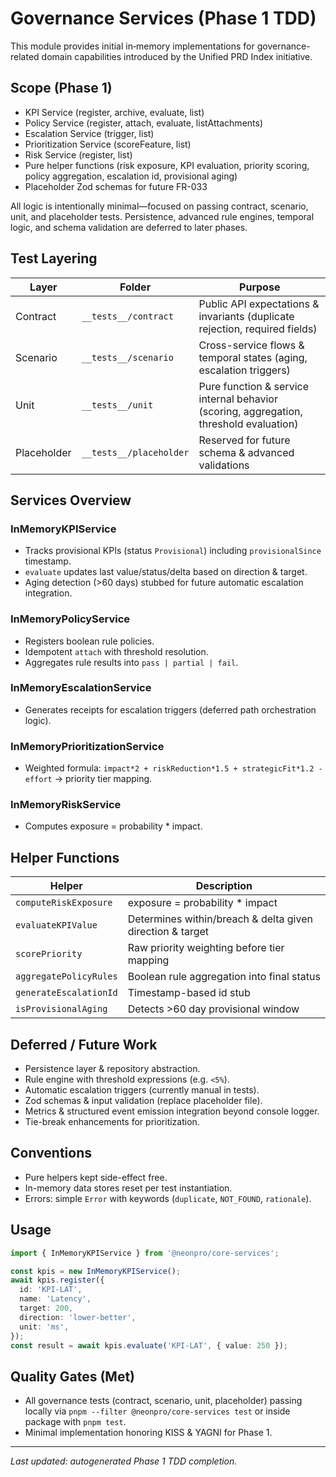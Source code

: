 # Governance Services (Phase 1 TDD)

This module provides initial in‑memory implementations for governance-related domain capabilities introduced by the Unified PRD Index initiative.

## Scope (Phase 1)

- KPI Service (register, archive, evaluate, list)
- Policy Service (register, attach, evaluate, listAttachments)
- Escalation Service (trigger, list)
- Prioritization Service (scoreFeature, list)
- Risk Service (register, list)
- Pure helper functions (risk exposure, KPI evaluation, priority scoring, policy aggregation, escalation id, provisional aging)
- Placeholder Zod schemas for future FR-033

All logic is intentionally minimal—focused on passing contract, scenario, unit, and placeholder tests. Persistence, advanced rule engines, temporal logic, and schema validation are deferred to later phases.

## Test Layering

| Layer       | Folder                  | Purpose                                                                                |
| ----------- | ----------------------- | -------------------------------------------------------------------------------------- |
| Contract    | `__tests__/contract`    | Public API expectations & invariants (duplicate rejection, required fields)            |
| Scenario    | `__tests__/scenario`    | Cross-service flows & temporal states (aging, escalation triggers)                     |
| Unit        | `__tests__/unit`        | Pure function & service internal behavior (scoring, aggregation, threshold evaluation) |
| Placeholder | `__tests__/placeholder` | Reserved for future schema & advanced validations                                      |

## Services Overview

### InMemoryKPIService

- Tracks provisional KPIs (status `Provisional`) including `provisionalSince` timestamp.
- `evaluate` updates last value/status/delta based on direction & target.
- Aging detection (>60 days) stubbed for future automatic escalation integration.

### InMemoryPolicyService

- Registers boolean rule policies.
- Idempotent `attach` with threshold resolution.
- Aggregates rule results into `pass | partial | fail`.

### InMemoryEscalationService

- Generates receipts for escalation triggers (deferred path orchestration logic).

### InMemoryPrioritizationService

- Weighted formula: `impact*2 + riskReduction*1.5 + strategicFit*1.2 - effort` → priority tier mapping.

### InMemoryRiskService

- Computes exposure = probability \* impact.

## Helper Functions

| Helper                 | Description                                               |
| ---------------------- | --------------------------------------------------------- |
| `computeRiskExposure`  | exposure = probability \* impact                          |
| `evaluateKPIValue`     | Determines within/breach & delta given direction & target |
| `scorePriority`        | Raw priority weighting before tier mapping                |
| `aggregatePolicyRules` | Boolean rule aggregation into final status                |
| `generateEscalationId` | Timestamp-based id stub                                   |
| `isProvisionalAging`   | Detects >60 day provisional window                        |

## Deferred / Future Work

- Persistence layer & repository abstraction.
- Rule engine with threshold expressions (e.g. `<5%`).
- Automatic escalation triggers (currently manual in tests).
- Zod schemas & input validation (replace placeholder file).
- Metrics & structured event emission integration beyond console logger.
- Tie-break enhancements for prioritization.

## Conventions

- Pure helpers kept side-effect free.
- In-memory data stores reset per test instantiation.
- Errors: simple `Error` with keywords (`duplicate`, `NOT_FOUND`, `rationale`).

## Usage

```ts
import { InMemoryKPIService } from '@neonpro/core-services';

const kpis = new InMemoryKPIService();
await kpis.register({
  id: 'KPI-LAT',
  name: 'Latency',
  target: 200,
  direction: 'lower-better',
  unit: 'ms',
});
const result = await kpis.evaluate('KPI-LAT', { value: 250 });
```

## Quality Gates (Met)

- All governance tests (contract, scenario, unit, placeholder) passing locally via `pnpm --filter @neonpro/core-services test` or inside package with `pnpm test`.
- Minimal implementation honoring KISS & YAGNI for Phase 1.

---

_Last updated: autogenerated Phase 1 TDD completion._
